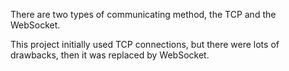 There are two types of communicating method, the TCP and the WebSocket.

This project initially used TCP connections, but there were lots of drawbacks,
then it was replaced by WebSocket.
